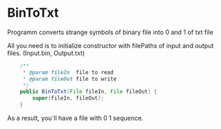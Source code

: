 # BinToTxt
Programm converts strange symbols of binary file into 0 and 1 of txt file

All you need is to initialize constructor with filePaths of input and output files. (Input.bin, Output.txt)
```Java
    /**
     * @param fileIn  file to read
     * @param fileOut file to write
     */
    public BinToTxt(File fileIn, File fileOut) {
        super(fileIn, fileOut);
    }
```

As a result, you`ll have a file with 0 1 sequence.
